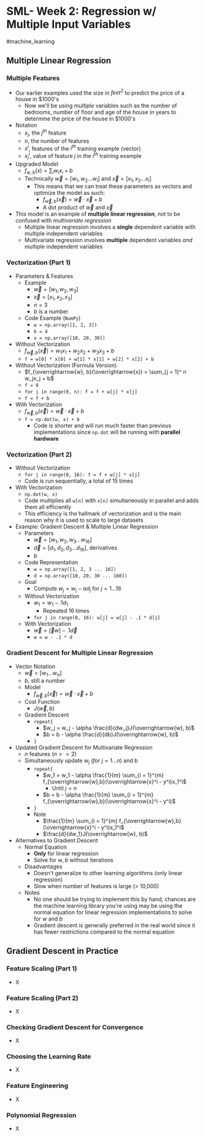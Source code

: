 # SML- Week 2: Regression w/ Multiple Input Variables

#machine_learning 

## Multiple Linear Regression

### Multiple Features

- Our earlier examples used the size in $feet^2$ to predict the price of a house in $1000's
	- Now we'll be using *multiple* variables such as the number of bedrooms, number of floor and age of the house in years to determine the price of the house in $1000's
- Notation
	- $x_j$, the $j^{th}$ feature
	- $n$, the number of features
	- $x^i$, features of the $i^{th}$ training example (vector)
	- $x_j^i$, value of feature $j$ in the $i^{th}$ training example
- Upgraded Model
	- $f_{w, b}(x) = \sum_{i} w_i x_i + b$
	- Technically $\overrightarrow{w} = [w_1, w_2 ... w_i]$ and $\overrightarrow{x} = [x_1, x_2 ... x_i]$
		- This means that we can treat these parameters as vectors and optimize the model as such:
			- $f_{\overrightarrow{w}, b}(\overrightarrow{x}) = \overrightarrow{w} \cdot \overrightarrow{x} + b$
			- A dot product of $\overrightarrow{w}$ and $\overrightarrow{x}$
- This model is an example of **multiple linear regression**, not to be confused with *multivariate regression*
	- Multiple linear regression involves a **single** dependent variable with multiple independent variables
	- Multivariate regression involves **multiple** dependent variables *and* multiple independent variables

### Vectorization (Part 1)

- Parameters & Features
	- Example
		- $\overrightarrow{w} = [w_1, w_2, w_3]$
		- $\overrightarrow{x} = [x_1, x_2, x_3]$
		- $n = 3$
		- $b$ is a number
	- Code Example (`NumPy`)
		- `w = np.array([1, 2, 3])`
		- `b = 4`
		- `x = np.array([10, 20, 30])`
- Without Vectorization
	- $f_{\overrightarrow{w}, b}(\overrightarrow{x}) = w_1x_1 + w_2x_2 + w_3x_3 + b$
	- `f = w[0] * x[0] + w[1] * x[1] + w[2] * x[2] + b`
- Without Vectorization (Formula Version)
	- $f_{\overrightarrow{w}, b}(\overrightarrow{x}) = \sum_{j = 1}^ n w_jx_j + b$
	- `f = 0`
	- `for j in range(0, n): f = f + w[j] * x[j]`
	- `f = f + b`
- With Vectorization
	- $f_{\overrightarrow{w}, b}(\overrightarrow{x}) = \overrightarrow{w} \cdot \overrightarrow{x} + b$
	- `f = np.dot(w, x) + b`
		- Code is shorter and will run much faster than previous implementations since `np.dot` will be running with **parallel hardware**

### Vectorization (Part 2)

- Without Vectorization
	- `for j in range(0, 16): f = f + w[j] * x[j]`
	- Code is run sequentially, a total of 15 times
- With Vectorization
	- `np.dot(w, x)`
	- Code multiplies all `w[n]` with `x[n]` simultaneously in parallel and adds them all efficiently
	- This efficiency is the hallmark of vectorization and is the main reason why it is used to scale to large datasets
- Example: Gradient Descent & Multiple Linear Regression
	- Parameters
		- $\overrightarrow{w} = [w_1, w_2, w_3 ... w_{16}]$
		- $\overrightarrow{d} = [d_1, d_2, d_3 ... d_{16}]$, derivatives
		- $b$
	- Code Representation
		- `w = np.array([1, 2, 3 ... 16])`
		- `d = np.array([10, 20, 30 ... 160])`
	- Goal
		- Compute $w_j = w_j - \alpha d_j$ for $j = 1 ... 16$
	- Without Vectorization
		- $w_1 = w_1 - .1d_1$
			- Repeated 16 times
		- `for j in range(0, 16): w[j] = w[j] - .1 * d[j]`
	- With Vectorization
		- $\overrightarrow{w} = \overrightarrow[w] - .1\overrightarrow{d}$
		- `w = w - .1 * d`

### Gradient Descent for Multiple Linear Regression

- Vector Notation
	- $\overrightarrow{w} = [w_1 ... w_n]$
	- $b$, still a number
	- Model
		- $f_{\overrightarrow{w}, b}(\overrightarrow{x}) = \overrightarrow{w} \cdot \overrightarrow{x} + b$
	- Cost Function
		- $J(\overrightarrow{w}, b)$
	- Gradient Descent
		- `repeat{`
			- $w_j = w_j - \alpha \frac{d}{dw_j}J(\overrightarrow{w}, b)$
			- $b = b - \alpha \frac{d}{db}J(\overrightarrow{w}, b)$
		- `}`
- Updated Gradient Descent for Multivariate Regression
	- $n$ features ($n >= 2$)
	- Simultaneously update $w_j \: (for \: j = 1 ... n) \: \text{and b}$ 
		- `repeat{`
			- $w_1 = w_1 - \alpha \frac{1}{m} \sum_{i = 1}^{m} f_{\overrightarrow{w},b}(\overrightarrow{x}^i - y^i)x_1^i$
				- Until $j = n$
			- $b = b - \alpha \frac{1}{m} \sum_{i = 1}^{m} f_{\overrightarrow{w},b}(\overrightarrow{x}^i - y^i)$
		- `}`
		- Note
			- $\frac{1}{m} \sum_{i = 1}^{m} f_{\overrightarrow{w},b}(\overrightarrow{x}^i - y^i)x_1^i$
			- $\frac{d}{dw_1}J(\overrightarrow{w}, b)$
- Alternatives to Gradient Descent
	- Normal Equation
		- **Only** for linear regression
		- Solve for $w, b$ without iterations
	- Disadvantages
		- Doesn't generalize to other learning algorithms (only linear regression)
		- Slow when number of features is large (> 10,000)
	- Notes
		- No one should be trying to implement this by hand, chances are the machine learning library you're using may be using the normal equation for linear regression implementations to solve for $w$ and $b$
		- Gradient descent is generally preferred in the real world since it has fewer restrictions compared to the normal equation

## Gradient Descent in Practice

### Feature Scaling (Part 1)

- X

### Feature Scaling (Part 2)

- X

### Checking Gradient Descent for Convergence

- X

### Choosing the Learning Rate

- X

### Feature Engineering

- X

### Polynomial Regression

- X